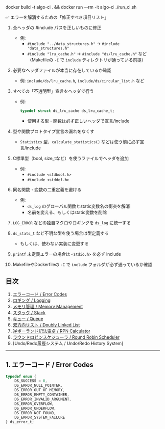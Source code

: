 docker build -t algo-ci . && docker run --rm -it algo-ci ./run_ci.sh



✅ エラーを解消するための「修正すべき項目リスト」

1. 全ヘッダの #include パスを正しいものに修正  
   - 例:  
     - `#include "../data_structures.h"` → `#include "data_structures.h"`
     - `#include "lru_cache.h"` → `#include "ds/lru_cache.h"` など  
     （Makefileの `-I` で `include` ディレクトリが通っている前提）

2. 必要なヘッダファイルが本当に存在しているか確認  
   - 例: `include/ds/lru_cache.h`, `include/ds/circular_list.h` など

3. すべての「不透明型」宣言をヘッダで行う  
   - 例:  
     ```c
     typedef struct ds_lru_cache ds_lru_cache_t;
     ```
     - 使用する型・関数は必ず正しいヘッダで宣言/include

4. 型や関数プロトタイプ宣言の漏れをなくす  
   - `Statistics` 型、`calculate_statistics()` などは使う前に必ず宣言/include

5. C標準型（bool, size_tなど）を使うファイルでヘッダを追加  
   - 例:  
     - `#include <stdbool.h>`
     - `#include <stddef.h>`

6. 同名関数・変数の二重定義を避ける  
   - 例:  
     - `ds_log` のグローバル関数とstatic変数名の衝突を解消  
     - 名前を変える、もしくはstatic変数を削除

7. `LOG_ERROR` などの独自マクロやロギングを `ds_log` に統一する

8. `ds_stats_t` など不明な型を使う場合は型定義する  
   - もしくは、使わない実装に変更する

9. `printf` 未定義エラーの場合は `<stdio.h>` を必ず include

10. MakefileやDockerfileの `-I` で `include` フォルダが必ず通っているか確認


## 目次

1. [エラーコード / Error Codes](#error-codes)
2. [ロギング / Logging](#logging)
3. [メモリ管理 / Memory Management](#memory-management)
4. [スタック / Stack](#stack)
5. [キュー / Queue](#queue)
6. [双方向リスト / Doubly Linked List](#doubly-linked-list)
7. [逆ポーランド記法電卓 / RPN Calculator](#rpn-calculator)
8. [ラウンドロビンスケジューラ / Round Robin Scheduler](#round-robin-scheduler)
9. [Undo/Redo履歴システム / Undo/Redo History System]

---

## 1. エラーコード / Error Codes

```c
typedef enum {
    DS_SUCCESS = 0,
    DS_ERROR_NULL_POINTER,
    DS_ERROR_OUT_OF_MEMORY,
    DS_ERROR_EMPTY_CONTAINER,
    DS_ERROR_INVALID_ARGUMENT,
    DS_ERROR_OVERFLOW,
    DS_ERROR_UNDERFLOW,
    DS_ERROR_NOT_FOUND,
    DS_ERROR_SYSTEM_FAILURE
} ds_error_t;